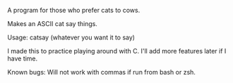 A program for those who prefer cats to cows.

Makes an ASCII cat say things.

Usage:
catsay (whatever you want it to say)

I made this to practice playing around with C. I'll add more features later if I have time.

Known bugs:
Will not work with commas if run from bash or zsh.
